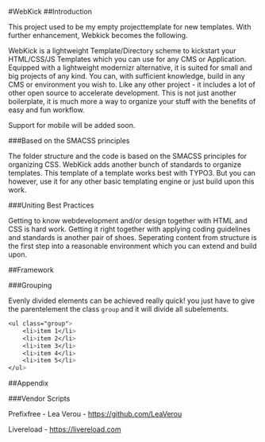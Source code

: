 #WebKick
##Introduction

This project used to be my empty projecttemplate for new templates.
With further enhancement, Webkick becomes the following.

WebKick is a lightweight Template/Directory scheme to kickstart your HTML/CSS/JS Templates which you can use for any CMS or Application.
Equipped with a lightweight modernizr alternative, it is suited for small and big projects of any kind.
You can, with sufficient knowledge, build in any CMS or environment you wish to.
Like any other project - it includes a lot of other open source to accelerate development.
This is not just another boilerplate, it is much more a way to organize your stuff with the benefits of easy and fun workflow.

Support for mobile will be added soon.

###Based on the SMACSS principles

The folder structure and the code is based on the SMACSS principles for organizing CSS.
WebKick adds another bunch of standards to organize templates. This template of a template works best with TYPO3. But you can however, use it for any other basic templating engine or just build upon this work.

###Uniting Best Practices

Getting to know webdevelopment and/or design together with HTML and CSS is hard work. Getting it right together with applying coding guidelines and standards is another pair of shoes. Seperating content from structure is the first step into a reasonable environment which you can extend and build upon. 

##Framework

###Grouping

Evenly divided elements can be achieved really quick!
you just have to give the parentelement the class `group` and it will divide all subelements.

```css
<ul class="group">
	<li>item 1</li>
	<li>item 2</li>
	<li>item 3</li>
	<li>item 4</li>
	<li>item 5</li>
</ul>
```

##Appendix

###Vendor Scripts

Prefixfree - Lea Verou - https://github.com/LeaVerou

Livereload - https://livereload.com

